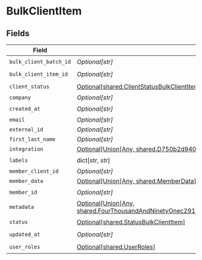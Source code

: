 # BulkClientItem


## Fields

| Field                                                                                                                                                                  | Type                                                                                                                                                                   | Required                                                                                                                                                               | Description                                                                                                                                                            |
| ---------------------------------------------------------------------------------------------------------------------------------------------------------------------- | ---------------------------------------------------------------------------------------------------------------------------------------------------------------------- | ---------------------------------------------------------------------------------------------------------------------------------------------------------------------- | ---------------------------------------------------------------------------------------------------------------------------------------------------------------------- |
| `bulk_client_batch_id`                                                                                                                                                 | *Optional[str]*                                                                                                                                                        | :heavy_check_mark:                                                                                                                                                     | N/A                                                                                                                                                                    |
| `bulk_client_item_id`                                                                                                                                                  | *Optional[str]*                                                                                                                                                        | :heavy_check_mark:                                                                                                                                                     | N/A                                                                                                                                                                    |
| `client_status`                                                                                                                                                        | [Optional[shared.ClientStatusBulkClientItem]](undefined/models/shared/clientstatusbulkclientitem.md)                                                                   | :heavy_check_mark:                                                                                                                                                     | N/A                                                                                                                                                                    |
| `company`                                                                                                                                                              | *Optional[str]*                                                                                                                                                        | :heavy_minus_sign:                                                                                                                                                     | N/A                                                                                                                                                                    |
| `created_at`                                                                                                                                                           | *Optional[str]*                                                                                                                                                        | :heavy_check_mark:                                                                                                                                                     | N/A                                                                                                                                                                    |
| `email`                                                                                                                                                                | *Optional[str]*                                                                                                                                                        | :heavy_minus_sign:                                                                                                                                                     | N/A                                                                                                                                                                    |
| `external_id`                                                                                                                                                          | *Optional[str]*                                                                                                                                                        | :heavy_minus_sign:                                                                                                                                                     | N/A                                                                                                                                                                    |
| `first_last_name`                                                                                                                                                      | *Optional[str]*                                                                                                                                                        | :heavy_minus_sign:                                                                                                                                                     | N/A                                                                                                                                                                    |
| `integration`                                                                                                                                                          | [Optional[Union[Any, shared.D750b2d9403b5bcbdb3c96c89f1cc713df563d587f16e5f39f5ab546c08a20a0]]](undefined/models/shared/bulkclientitemintegration.md)                  | :heavy_minus_sign:                                                                                                                                                     | N/A                                                                                                                                                                    |
| `labels`                                                                                                                                                               | dict[str, *str*]                                                                                                                                                       | :heavy_check_mark:                                                                                                                                                     | N/A                                                                                                                                                                    |
| `member_client_id`                                                                                                                                                     | *Optional[str]*                                                                                                                                                        | :heavy_minus_sign:                                                                                                                                                     | N/A                                                                                                                                                                    |
| `member_data`                                                                                                                                                          | [Optional[Union[Any, shared.MemberData]]](undefined/models/shared/bulkclientitemmemberdata.md)                                                                         | :heavy_minus_sign:                                                                                                                                                     | N/A                                                                                                                                                                    |
| `member_id`                                                                                                                                                            | *Optional[str]*                                                                                                                                                        | :heavy_check_mark:                                                                                                                                                     | N/A                                                                                                                                                                    |
| `metadata`                                                                                                                                                             | [Optional[Union[Any, shared.FourThousandAndNinetyOnec2911630f24a45153ca60a204edf3efba15902cef686d412c191e0c18cac]]](undefined/models/shared/bulkclientitemmetadata.md) | :heavy_minus_sign:                                                                                                                                                     | N/A                                                                                                                                                                    |
| `status`                                                                                                                                                               | [Optional[shared.StatusBulkClientItem]](undefined/models/shared/statusbulkclientitem.md)                                                                               | :heavy_check_mark:                                                                                                                                                     | N/A                                                                                                                                                                    |
| `updated_at`                                                                                                                                                           | *Optional[str]*                                                                                                                                                        | :heavy_check_mark:                                                                                                                                                     | N/A                                                                                                                                                                    |
| `user_roles`                                                                                                                                                           | [Optional[shared.UserRoles]](undefined/models/shared/userroles.md)                                                                                                     | :heavy_check_mark:                                                                                                                                                     | N/A                                                                                                                                                                    |